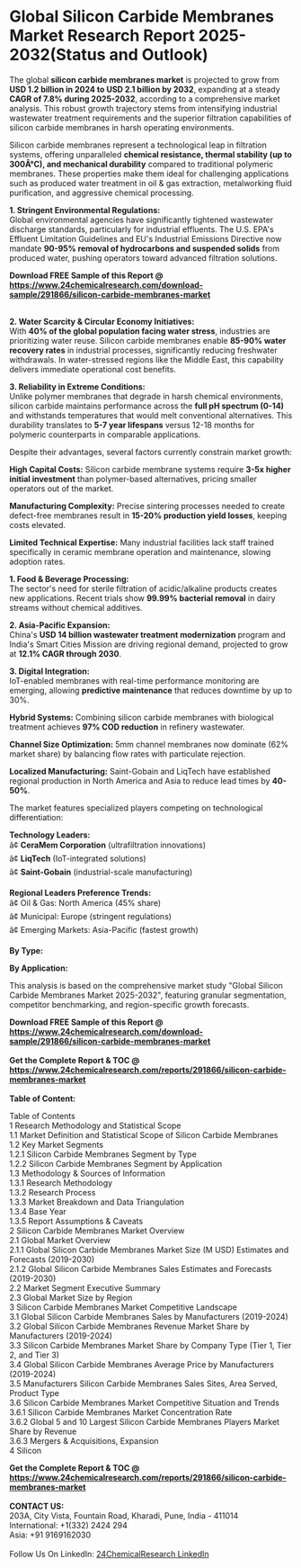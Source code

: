 <h1>Global Silicon Carbide Membranes Market Research Report 2025-2032(Status and Outlook)</h1><p>The global <strong>silicon carbide membranes market</strong> is projected to grow from <strong>USD 1.2 billion in 2024 to USD 2.1 billion by 2032</strong>, expanding at a steady <strong>CAGR of 7.8% during 2025-2032</strong>, according to a comprehensive market analysis. This robust growth trajectory stems from intensifying industrial wastewater treatment requirements and the superior filtration capabilities of silicon carbide membranes in harsh operating environments.</p><p>Silicon carbide membranes represent a technological leap in filtration systems, offering unparalleled <strong>chemical resistance, thermal stability (up to 300Â°C), and mechanical durability</strong> compared to traditional polymeric membranes. These properties make them ideal for challenging applications such as produced water treatment in oil &amp; gas extraction, metalworking fluid purification, and aggressive chemical processing.</p><p><strong>1. Stringent Environmental Regulations:</strong><br>
Global environmental agencies have significantly tightened wastewater discharge standards, particularly for industrial effluents. The U.S. EPA's Effluent Limitation Guidelines and EU's Industrial Emissions Directive now mandate <strong>90-95% removal of hydrocarbons and suspended solids</strong> from produced water, pushing operators toward advanced filtration solutions.</p><div><b>Download FREE Sample of this Report @ 
            <a href="https://www.24chemicalresearch.com/download-sample/291866/silicon-carbide-membranes-market">
            https://www.24chemicalresearch.com/download-sample/291866/silicon-carbide-membranes-market</a></b></div><br><p><strong>2. Water Scarcity &amp; Circular Economy Initiatives:</strong><br>
With <strong>40% of the global population facing water stress</strong>, industries are prioritizing water reuse. Silicon carbide membranes enable <strong>85-90% water recovery rates</strong> in industrial processes, significantly reducing freshwater withdrawals. In water-stressed regions like the Middle East, this capability delivers immediate operational cost benefits.</p><p><strong>3. Reliability in Extreme Conditions:</strong><br>
Unlike polymer membranes that degrade in harsh chemical environments, silicon carbide maintains performance across the <strong>full pH spectrum (0-14)</strong> and withstands temperatures that would melt conventional alternatives. This durability translates to <strong>5-7 year lifespans</strong> versus 12-18 months for polymeric counterparts in comparable applications.</p><p>Despite their advantages, several factors currently constrain market growth:</p><p><strong>High Capital Costs:</strong> Silicon carbide membrane systems require <strong>3-5x higher initial investment</strong> than polymer-based alternatives, pricing smaller operators out of the market.</p><p><strong>Manufacturing Complexity:</strong> Precise sintering processes needed to create defect-free membranes result in <strong>15-20% production yield losses</strong>, keeping costs elevated.</p><p><strong>Limited Technical Expertise:</strong> Many industrial facilities lack staff trained specifically in ceramic membrane operation and maintenance, slowing adoption rates.</p><p><strong>1. Food &amp; Beverage Processing:</strong><br>
The sector's need for sterile filtration of acidic/alkaline products creates new applications. Recent trials show <strong>99.99% bacterial removal</strong> in dairy streams without chemical additives.</p><p><strong>2. Asia-Pacific Expansion:</strong><br>
China's <strong>USD 14 billion wastewater treatment modernization</strong> program and India's Smart Cities Mission are driving regional demand, projected to grow at <strong>12.1% CAGR through 2030</strong>.</p><p><strong>3. Digital Integration:</strong><br>
IoT-enabled membranes with real-time performance monitoring are emerging, allowing <strong>predictive maintenance</strong> that reduces downtime by up to 30%.</p><p><strong>Hybrid Systems:</strong> Combining silicon carbide membranes with biological treatment achieves <strong>97% COD reduction</strong> in refinery wastewater.</p><p><strong>Channel Size Optimization:</strong> 5mm channel membranes now dominate (62% market share) by balancing flow rates with particulate rejection.</p><p><strong>Localized Manufacturing:</strong> Saint-Gobain and LiqTech have established regional production in North America and Asia to reduce lead times by <strong>40-50%</strong>.</p><p>The market features specialized players competing on technological differentiation:</p><p><strong>Technology Leaders:</strong><br>
â¢ <strong>CeraMem Corporation</strong> (ultrafiltration innovations)<br>
â¢ <strong>LiqTech</strong> (IoT-integrated solutions)<br>
â¢ <strong>Saint-Gobain</strong> (industrial-scale manufacturing)</p><p><strong>Regional Leaders Preference Trends:</strong><br>
â¢ Oil &amp; Gas: North America (45% share)<br>
â¢ Municipal: Europe (stringent regulations)<br>
â¢ Emerging Markets: Asia-Pacific (fastest growth)</p><p><strong>By Type:</strong></p><p><strong>By Application:</strong></p><p>This analysis is based on the comprehensive market study "Global Silicon Carbide Membranes Market 2025-2032", featuring granular segmentation, competitor benchmarking, and region-specific growth forecasts.</p><div><b>Download FREE Sample of this Report @ 
            <a href="https://www.24chemicalresearch.com/download-sample/291866/silicon-carbide-membranes-market">
            https://www.24chemicalresearch.com/download-sample/291866/silicon-carbide-membranes-market</a></b></div><br><div><b>Get the Complete Report & TOC @ 
            <a href="https://www.24chemicalresearch.com/reports/291866/silicon-carbide-membranes-market">
            https://www.24chemicalresearch.com/reports/291866/silicon-carbide-membranes-market</a></b></div><br>
            <b>Table of Content:</b><p>Table of Contents<br />
1 Research Methodology and Statistical Scope<br />
1.1 Market Definition and Statistical Scope of Silicon Carbide Membranes<br />
1.2 Key Market Segments<br />
1.2.1 Silicon Carbide Membranes Segment by Type<br />
1.2.2 Silicon Carbide Membranes Segment by Application<br />
1.3 Methodology & Sources of Information<br />
1.3.1 Research Methodology<br />
1.3.2 Research Process<br />
1.3.3 Market Breakdown and Data Triangulation<br />
1.3.4 Base Year<br />
1.3.5 Report Assumptions & Caveats<br />
2 Silicon Carbide Membranes Market Overview<br />
2.1 Global Market Overview<br />
2.1.1 Global Silicon Carbide Membranes Market Size (M USD) Estimates and Forecasts (2019-2030)<br />
2.1.2 Global Silicon Carbide Membranes Sales Estimates and Forecasts (2019-2030)<br />
2.2 Market Segment Executive Summary<br />
2.3 Global Market Size by Region<br />
3 Silicon Carbide Membranes Market Competitive Landscape<br />
3.1 Global Silicon Carbide Membranes Sales by Manufacturers (2019-2024)<br />
3.2 Global Silicon Carbide Membranes Revenue Market Share by Manufacturers (2019-2024)<br />
3.3 Silicon Carbide Membranes Market Share by Company Type (Tier 1, Tier 2, and Tier 3)<br />
3.4 Global Silicon Carbide Membranes Average Price by Manufacturers (2019-2024)<br />
3.5 Manufacturers Silicon Carbide Membranes Sales Sites, Area Served, Product Type<br />
3.6 Silicon Carbide Membranes Market Competitive Situation and Trends<br />
3.6.1 Silicon Carbide Membranes Market Concentration Rate<br />
3.6.2 Global 5 and 10 Largest Silicon Carbide Membranes Players Market Share by Revenue<br />
3.6.3 Mergers & Acquisitions, Expansion<br />
4 Silicon</p><div><b>Get the Complete Report & TOC @ 
            <a href="https://www.24chemicalresearch.com/reports/291866/silicon-carbide-membranes-market">
            https://www.24chemicalresearch.com/reports/291866/silicon-carbide-membranes-market</a></b></div><br><b>CONTACT US:</b><br>
            203A, City Vista, Fountain Road, Kharadi, Pune, India - 411014<br>
            International: +1(332) 2424 294<br>
            Asia: +91 9169162030 <br><br>
            Follow Us On LinkedIn: <a href="https://www.linkedin.com/company/24chemicalresearch/">24ChemicalResearch LinkedIn</a>